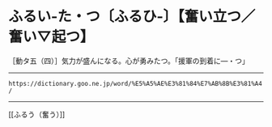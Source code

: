 # ふるい‐た・つ〔ふるひ‐〕【奮い立つ／奮い▽起つ】

［動タ五（四）］気力が盛んになる。心が勇みたつ。「援軍の到着に―・つ」

---
`https://dictionary.goo.ne.jp/word/%E5%A5%AE%E3%81%84%E7%AB%8B%E3%81%A4/`

---
[[ふるう（奮う）]]